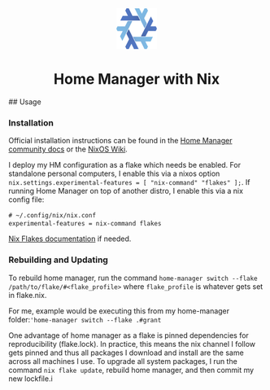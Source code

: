 <div align="center">
  <a href="https://github.com/gstoltman/home-manager">
    <img src="assets/nix-snowflake.svg" alt="Logo" width="80" height="80">
  </a>

  <h1 align="center">Home Manager with Nix</h1>

<div align="left">
## Usage

### Installation
Official installation instructions can be found in the [Home
Manager community docs](https://nix-community.github.io/home-manager/) or the
[NixOS Wiki](https://nixos.wiki/wiki/Home_Manager).

I deploy my HM configuration as a flake which needs be enabled.
For standalone personal computers, I enable this via a nixos
option `nix.settings.experimental-features = [ "nix-command" "flakes" ];`.
If running Home Manager on top of another distro, I enable this
via a nix config file:
```
# ~/.config/nix/nix.conf
experimental-features = nix-command flakes 
```
[Nix Flakes documentation](https://nixos.wiki/wiki/Flakes) if
needed.

### Rebuilding and Updating
To rebuild home manager, run the command `home-manager switch
--flake /path/to/flake/#<flake_profile>` where `flake_profile` is
whatever gets set in flake.nix.

For me, example would be executing this from my home-manager folder:`'home-manager switch --flake .#grant`

One advantage of home manager as a flake is pinned dependencies for reproducibility (flake.lock).
In practice, this means the nix channel I follow gets pinned and
thus all packages I download and install are the same across
all machines I use. To upgrade all system packages, I run the
command ```nix flake update```, rebuild home manager, and then 
commit my new lockfile.i
</div>
